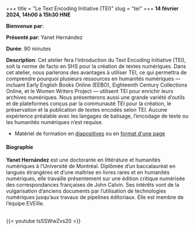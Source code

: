 +++
title = "Le Text Encoding Initiative (TEI)"
slug = "tei"
+++
**14 février 2024, 14h00 à 15h30 HNE**

**Bienvenue par**: 

**Présenté par**: Yanet Hernández

**Durée**: 90 minutes

**Description**:
Cet atelier fera l’introduction du Text Encoding Initiative (TEI),
soit la norme de facto en SHS pour la création de textes numériques.
Dans cet atelier, nous parlerons des avantages à utiliser TEI, ce qui permettra
de comprendre pourquoi plusieurs ressources en humanités numériques — incluant
Early English Books Online (EEBO), Eighteenth Century Collections Online, et le
Women Writers Project — utilisent TEI pour enrichir leurs archives numériques.
Nous présenterons aussi une grande variété d’outils et de
plateformes conçus par la communauté TEI pour la création,
le préservation et la publication de textes encodés selon TEI.
Aucune expérience préalable avec les langages de balisage,
l’encodage de texte ou les humanités numériques n’est requise.

* Matériel de formation en [diapositives](/tei_slides_fr.html)
  ou en [format d'une page](https://demo.hedgedoc.org/s/d8l4pnLZN#)

#### Biographie

**Yanet Hernández** est une doctorante en littérature
et humanités numériques à l’Université de Montréal.
Diplômée d’un baccalauréat en langues étrangères et d’une maîtrise en livres
rares et en humanités numériques, elle travaille présentement sur une
édition critique numérisée des correspondances françaises de John Calvin.
Ses intérêts vont de la vulgarisation d’anciens documents par l’utilisation
de technologies numériques jusqu’aux travaux de pipelines éditoriaux.
Elle est membre de l’équipe EVEille.

<br>
{{< youtube tsSSWwZvs20 >}}
